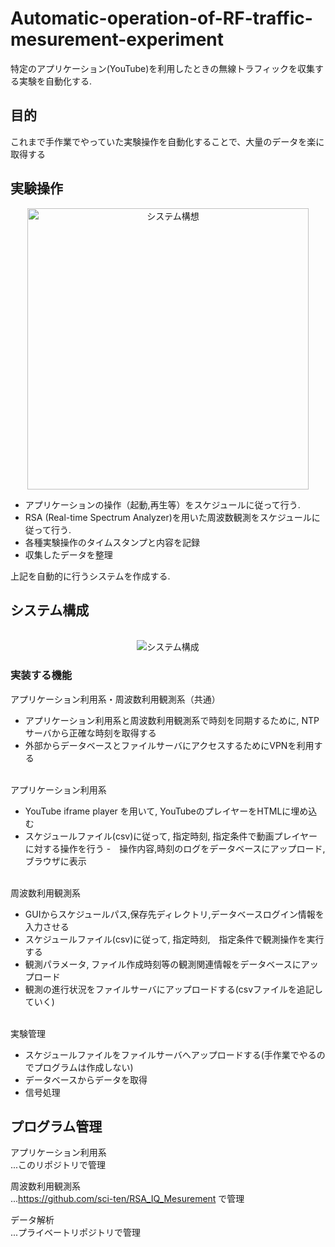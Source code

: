 # Automatic-operation-of-RF-traffic-mesurement-experiment
特定のアプリケーション(YouTube)を利用したときの無線トラフィックを収集する実験を自動化する.

## 目的
これまで手作業でやっていた実験操作を自動化することで、大量のデータを楽に取得する

## 実験操作

<div align="center">
  <img src= "https://user-images.githubusercontent.com/61642448/85200249-be41b200-b330-11ea-82f0-7f225458ed5d.jpg" title="システム構想" width=450>
</div>

- アプリケーションの操作（起動,再生等）をスケジュールに従って行う.
- RSA (Real-time Spectrum Analyzer)を用いた周波数観測をスケジュールに従って行う.
- 各種実験操作のタイムスタンプと内容を記録
- 収集したデータを整理

上記を自動的に行うシステムを作成する.

## システム構成
<br>
<div align="center">
  <img src="https://user-images.githubusercontent.com/61642448/85200313-4cb63380-b331-11ea-9638-8e4d9e4b3588.png" title="システム構成" ,width=500>
</div>

### 実装する機能
アプリケーション利用系・周波数利用観測系（共通）
- アプリケーション利用系と周波数利用観測系で時刻を同期するために, NTPサーバから正確な時刻を取得する
- 外部からデータベースとファイルサーバにアクセスするためにVPNを利用する

<br>
アプリケーション利用系

- YouTube iframe player を用いて, YouTubeのプレイヤーをHTMLに埋め込む
- スケジュールファイル(csv)に従って, 指定時刻, 指定条件で動画プレイヤーに対する操作を行う
-　操作内容,時刻のログをデータベースにアップロード,ブラウザに表示
<br>
周波数利用観測系

- GUIからスケジュールパス,保存先ディレクトリ,データベースログイン情報を入力させる 
- スケジュールファイル(csv)に従って, 指定時刻,　指定条件で観測操作を実行する
- 観測パラメータ, ファイル作成時刻等の観測関連情報をデータベースにアップロード
- 観測の進行状況をファイルサーバにアップロードする(csvファイルを追記していく)

<br>
実験管理

- スケジュールファイルをファイルサーバへアップロードする(手作業でやるのでプログラムは作成しない)
- データベースからデータを取得
- 信号処理


## プログラム管理
アプリケーション利用系<br>
...このリポジトリで管理

周波数利用観測系<br>
...https://github.com/sci-ten/RSA_IQ_Mesurement で管理

データ解析<br>
...プライベートリポジトリで管理


